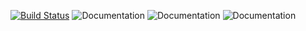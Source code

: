 [![Build Status](https://travis-ci.org/travis-ci/travis-web.svg?branch=ce-find-order-dependent-tests)](https://travis-ci.org/travis-ci/travis-web)
![Documentation](https://github.com/rupponi/Scriber/blob/master/res/introduction.PNG)
![Documentation](https://github.com/rupponi/Scriber/blob/master/res/registration.PNG)
![Documentation](https://github.com/rupponi/Scriber/blob/master/res/general.PNG)
